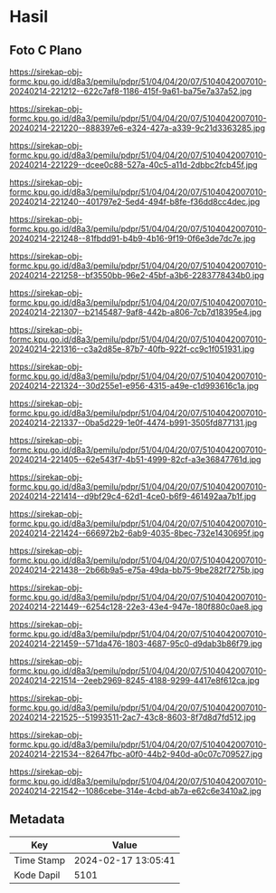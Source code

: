 # Hasil

## Foto C Plano

https://sirekap-obj-formc.kpu.go.id/d8a3/pemilu/pdpr/51/04/04/20/07/5104042007010-20240214-221212--622c7af8-1186-415f-9a61-ba75e7a37a52.jpg

https://sirekap-obj-formc.kpu.go.id/d8a3/pemilu/pdpr/51/04/04/20/07/5104042007010-20240214-221220--888397e6-e324-427a-a339-9c21d3363285.jpg

https://sirekap-obj-formc.kpu.go.id/d8a3/pemilu/pdpr/51/04/04/20/07/5104042007010-20240214-221229--dcee0c88-527a-40c5-a11d-2dbbc2fcb45f.jpg

https://sirekap-obj-formc.kpu.go.id/d8a3/pemilu/pdpr/51/04/04/20/07/5104042007010-20240214-221240--401797e2-5ed4-494f-b8fe-f36dd8cc4dec.jpg

https://sirekap-obj-formc.kpu.go.id/d8a3/pemilu/pdpr/51/04/04/20/07/5104042007010-20240214-221248--81fbdd91-b4b9-4b16-9f19-0f6e3de7dc7e.jpg

https://sirekap-obj-formc.kpu.go.id/d8a3/pemilu/pdpr/51/04/04/20/07/5104042007010-20240214-221258--bf3550bb-96e2-45bf-a3b6-2283778434b0.jpg

https://sirekap-obj-formc.kpu.go.id/d8a3/pemilu/pdpr/51/04/04/20/07/5104042007010-20240214-221307--b2145487-9af8-442b-a806-7cb7d18395e4.jpg

https://sirekap-obj-formc.kpu.go.id/d8a3/pemilu/pdpr/51/04/04/20/07/5104042007010-20240214-221316--c3a2d85e-87b7-40fb-922f-cc9c1f051931.jpg

https://sirekap-obj-formc.kpu.go.id/d8a3/pemilu/pdpr/51/04/04/20/07/5104042007010-20240214-221324--30d255e1-e956-4315-a49e-c1d993616c1a.jpg

https://sirekap-obj-formc.kpu.go.id/d8a3/pemilu/pdpr/51/04/04/20/07/5104042007010-20240214-221337--0ba5d229-1e0f-4474-b991-3505fd877131.jpg

https://sirekap-obj-formc.kpu.go.id/d8a3/pemilu/pdpr/51/04/04/20/07/5104042007010-20240214-221405--62e543f7-4b51-4999-82cf-a3e36847761d.jpg

https://sirekap-obj-formc.kpu.go.id/d8a3/pemilu/pdpr/51/04/04/20/07/5104042007010-20240214-221414--d9bf29c4-62d1-4ce0-b6f9-461492aa7b1f.jpg

https://sirekap-obj-formc.kpu.go.id/d8a3/pemilu/pdpr/51/04/04/20/07/5104042007010-20240214-221424--666972b2-6ab9-4035-8bec-732e1430695f.jpg

https://sirekap-obj-formc.kpu.go.id/d8a3/pemilu/pdpr/51/04/04/20/07/5104042007010-20240214-221438--2b66b9a5-e75a-49da-bb75-9be282f7275b.jpg

https://sirekap-obj-formc.kpu.go.id/d8a3/pemilu/pdpr/51/04/04/20/07/5104042007010-20240214-221449--6254c128-22e3-43e4-947e-180f880c0ae8.jpg

https://sirekap-obj-formc.kpu.go.id/d8a3/pemilu/pdpr/51/04/04/20/07/5104042007010-20240214-221459--571da476-1803-4687-95c0-d9dab3b86f79.jpg

https://sirekap-obj-formc.kpu.go.id/d8a3/pemilu/pdpr/51/04/04/20/07/5104042007010-20240214-221514--2eeb2969-8245-4188-9299-4417e8f612ca.jpg

https://sirekap-obj-formc.kpu.go.id/d8a3/pemilu/pdpr/51/04/04/20/07/5104042007010-20240214-221525--51993511-2ac7-43c8-8603-8f7d8d7fd512.jpg

https://sirekap-obj-formc.kpu.go.id/d8a3/pemilu/pdpr/51/04/04/20/07/5104042007010-20240214-221534--82647fbc-a0f0-44b2-940d-a0c07c709527.jpg

https://sirekap-obj-formc.kpu.go.id/d8a3/pemilu/pdpr/51/04/04/20/07/5104042007010-20240214-221542--1086cebe-314e-4cbd-ab7a-e62c6e3410a2.jpg


## Metadata

| Key        | Value               |
| ---------- | ------------------- |
| Time Stamp | 2024-02-17 13:05:41 |
| Kode Dapil | 5101                |



